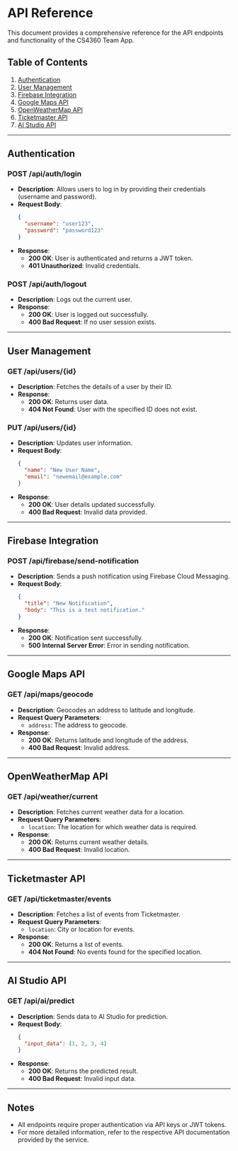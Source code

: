 # API Reference

This document provides a comprehensive reference for the API endpoints and functionality of the CS4360 Team App.

## Table of Contents
1. [Authentication](#authentication)
2. [User Management](#user-management)
3. [Firebase Integration](#firebase-integration)
4. [Google Maps API](#google-maps-api)
5. [OpenWeatherMap API](#openweathermap-api)
6. [Ticketmaster API](#ticketmaster-api)
7. [AI Studio API](#ai-studio-api)

---

## Authentication

### POST /api/auth/login
- **Description**: Allows users to log in by providing their credentials (username and password).
- **Request Body**:
    ```json
    {
      "username": "user123",
      "password": "password123"
    }
    ```
- **Response**:
    - **200 OK**: User is authenticated and returns a JWT token.
    - **401 Unauthorized**: Invalid credentials.

### POST /api/auth/logout
- **Description**: Logs out the current user.
- **Response**:
    - **200 OK**: User is logged out successfully.
    - **400 Bad Request**: If no user session exists.

---

## User Management

### GET /api/users/{id}
- **Description**: Fetches the details of a user by their ID.
- **Response**:
    - **200 OK**: Returns user data.
    - **404 Not Found**: User with the specified ID does not exist.

### PUT /api/users/{id}
- **Description**: Updates user information.
- **Request Body**:
    ```json
    {
      "name": "New User Name",
      "email": "newemail@example.com"
    }
    ```
- **Response**:
    - **200 OK**: User details updated successfully.
    - **400 Bad Request**: Invalid data provided.

---

## Firebase Integration

### POST /api/firebase/send-notification
- **Description**: Sends a push notification using Firebase Cloud Messaging.
- **Request Body**:
    ```json
    {
      "title": "New Notification",
      "body": "This is a test notification."
    }
    ```
- **Response**:
    - **200 OK**: Notification sent successfully.
    - **500 Internal Server Error**: Error in sending notification.

---

## Google Maps API

### GET /api/maps/geocode
- **Description**: Geocodes an address to latitude and longitude.
- **Request Query Parameters**:
    - `address`: The address to geocode.
- **Response**:
    - **200 OK**: Returns latitude and longitude of the address.
    - **400 Bad Request**: Invalid address.

---

## OpenWeatherMap API

### GET /api/weather/current
- **Description**: Fetches current weather data for a location.
- **Request Query Parameters**:
    - `location`: The location for which weather data is required.
- **Response**:
    - **200 OK**: Returns current weather details.
    - **400 Bad Request**: Invalid location.

---

## Ticketmaster API

### GET /api/ticketmaster/events
- **Description**: Fetches a list of events from Ticketmaster.
- **Request Query Parameters**:
    - `location`: City or location for events.
- **Response**:
    - **200 OK**: Returns a list of events.
    - **404 Not Found**: No events found for the specified location.

---

## AI Studio API

### GET /api/ai/predict
- **Description**: Sends data to AI Studio for prediction.
- **Request Body**:
    ```json
    {
      "input_data": [1, 2, 3, 4]
    }
    ```
- **Response**:
    - **200 OK**: Returns the predicted result.
    - **400 Bad Request**: Invalid input data.

---

## Notes
- All endpoints require proper authentication via API keys or JWT tokens.
- For more detailed information, refer to the respective API documentation provided by the service.